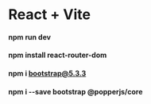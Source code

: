 # React + Vite

#### npm run dev

#### npm install react-router-dom

#### npm i bootstrap@5.3.3

#### npm i --save bootstrap @popperjs/core

